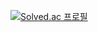 [![Solved.ac
프로필](http://mazassumnida.wtf/api/v2/generate_badge?boj=mariat1717)](https://solved.ac/mariat1717)
